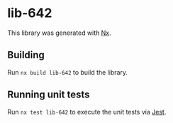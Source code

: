 # lib-642

This library was generated with [Nx](https://nx.dev).

## Building

Run `nx build lib-642` to build the library.

## Running unit tests

Run `nx test lib-642` to execute the unit tests via [Jest](https://jestjs.io).
